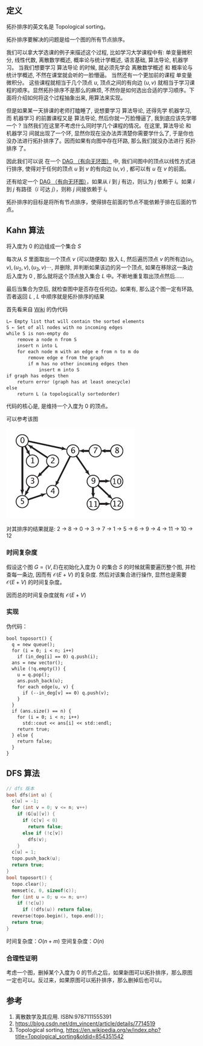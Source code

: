 ## 定义

拓扑排序的英文名是 Topological sorting。

拓扑排序要解决的问题是给一个图的所有节点排序。

我们可以拿大学选课的例子来描述这个过程, 比如学习大学课程中有: 单变量微积分, 线性代数, 离散数学概述, 概率论与统计学概述, 语言基础, 算法导论, 机器学习。 当我们想要学习 算法导论 的时候, 就必须先学会 离散数学概述 和 概率论与统计学概述, 不然在课堂就会听的一脸懵逼。 当然还有一个更加前的课程 单变量微积分。 这些课程就相当于几个顶点 $u$, 顶点之间的有向边 $(u,v)$ 就相当于学习课程的顺序。显然拓扑排序不是那么的麻烦, 不然你是如何选出合适的学习顺序。下面将介绍如何将这个过程抽象出来, 用算法来实现。

但是如果某一天排课的老师打瞌睡了, 说想要学习 算法导论, 还得先学 机器学习, 而 机器学习 的前置课程又是 算法导论, 然后你就一万脸懵逼了, 我到底应该先学哪一个 ? 当然我们在这里不考虑什么同时学几个课程的情况。在这里, 算法导论 和 机器学习 间就出现了一个环, 显然你现在没办法弄清楚你需要学什么了, 于是你也没办法进行拓扑排序了。因而如果有向图中存在环路, 那么我们就没办法进行 拓扑排序 了。

因此我们可以说 在一个 [DAG （有向无环图）](/graph/dag) 中, 我们间图中的顶点以线性方式进行排序, 使得对于任何的顶点 $u$ 到 $v$ 的有向边  $(u,v)$  , 都可以有 $u$ 在 $v$ 的前面。

还有给定一个 [DAG （有向无环图）](/graph/dag)，如果从 $i$ 到 $j$ 有边，则认为 $j$ 依赖于 $i$。如果 $i$ 到 $j$ 有路径（$i$ 可达 $j$），则称 $j$ 间接依赖于 $i$。

拓扑排序的目标是将所有节点排序，使得排在前面的节点不能依赖于排在后面的节点。

## Kahn 算法

将入度为 0 的边组成一个集合 $S$ 

每次从 $S$ 里面取出一个顶点 $v$ (可以随便取) 放入  $L$, 然后遍历顶点 $v$ 的所有边$(u_1, v), (u_2, v), (u_3, v) \cdots$, 并删除, 并判断如果该边的另一个顶点, 如果在移除这一条边后入度为 0 , 那么就将这个顶点放入集合 $L$ 中。不断地重复取出顶点然后……

最后当集合为空后, 就检查图中是否存在任何边。如果有, 那么这个图一定有环路, 否者返回 $L$ , $L$ 中顺序就是拓扑排序的结果

首先看来自 [Wiki](https://en.wikipedia.org/wiki/Topological_sorting#Kahn's_algorithm) 的伪代码

```text
L← Empty list that will contain the sorted elements
S ← Set of all nodes with no incoming edges
while S is non-empty do
    remove a node n from S
    insert n into L
    for each node m with an edge e from n to m do
        remove edge e from the graph
        if m has no other incoming edges then
            insert m into S
if graph has edges then
    return error (graph has at least onecycle)
else 
    return L (a topologically sortedorder)
```

代码的核心是, 是维持一个入度为 0 的顶点。

可以参考该图

![1341373589_4609](images/1341373589_4609.png)

对其排序的结果就是: 2 -> 8 -> 0 -> 3 -> 7 -> 1 -> 5 -> 6 -> 9 -> 4 -> 11 -> 10 -> 12

### 时间复杂度

假设这个图 $G = (V, E)$在初始化入度为 0 的集合 $S$ 的时候就需要遍历整个图, 并检查每一条边, 因而有 $\mathcal{O}(E+V)$ 的复杂度. 然后对该集合进行操作, 显然也是需要 $\mathcal{O}(E+V)$ 的时间复杂度。

因而总的时间复杂度就有 $\mathcal{O}(E+V)$

### 实现

伪代码：

```text
bool toposort() {
  q = new queue();
  for (i = 0; i < n; i++)
    if (in_deg[i] == 0) q.push(i);
  ans = new vector();
  while (!q.empty()) {
    u = q.pop();
    ans.push_back(u);
    for each edge(u, v) {
      if (--in_deg[v] == 0) q.push(v);
    }
  }
  if (ans.size() == n) {
    for (i = 0; i < n; i++)
      std::cout << ans[i] << std::endl;
    return true;
  } else {
    return false;
  }
}
```

## DFS 算法

```c++
// dfs 版本
bool dfs(int u) {
  c[u] = -1;
  for (int v = 0; v <= n; v++)
    if (G[u][v]) {
      if (c[v] < 0)
        return false;
      else if (!c[v])
        dfs(v);
    }
  c[u] = 1;
  topo.push_back(u);
  return true;
}
bool toposort() {
  topo.clear();
  memset(c, 0, sizeof(c));
  for (int u = 0; u <= n; u++)
    if (!c[u])
      if (!dfs(u)) return false;
  reverse(topo.begin(), topo.end());
  return true;
}
```

时间复杂度：$O(n+m)$
空间复杂度：$O(n)$

### 合理性证明

考虑一个图，删掉某个入度为 0 的节点之后，如果新图可以拓扑排序，那么原图一定也可以。反过来，如果原图可以拓扑排序，那么删掉后也可以。

## 参考

1.  离散数学及其应用. ISBN:9787111555391
2.  <https://blog.csdn.net/dm_vincent/article/details/7714519>
3.  Topological sorting, <https://en.wikipedia.org/w/index.php?title=Topological_sorting&oldid=854351542>
